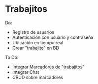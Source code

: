 # Trabajitos

Do:
- Registro de usuarios
- Autenticación con usuario y contraseña
- Ubicación en tiempo real
- Crear "trabajito" en BD

To Do:
- Integrar Marcadores de "trabajitos"
- Integrar Chat
- CRUD sobre marcadores
